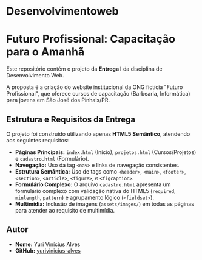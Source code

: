 # Desenvolvimentoweb
# Futuro Profissional: Capacitação para o Amanhã

Este repositório contém o projeto da **Entrega I** da disciplina de Desenvolvimento Web.

A proposta é a criação do website institucional da ONG fictícia "Futuro Profissional", que oferece cursos de capacitação (Barbearia, Informática) para jovens em São José dos Pinhais/PR.

## Estrutura e Requisitos da Entrega

O projeto foi construído utilizando apenas **HTML5 Semântico**, atendendo aos seguintes requisitos:

* **Páginas Principais:** `index.html` (Início), `projetos.html` (Cursos/Projetos) e `cadastro.html` (Formulário).
* **Navegação:** Uso da tag `<nav>` e links de navegação consistentes.
* **Estrutura Semântica:** Uso de tags como `<header>`, `<main>`, `<footer>`, `<section>`, `<article>`, `<figure>`, e `<figcaption>`.
* **Formulário Complexo:** O arquivo `cadastro.html` apresenta um formulário complexo com validação nativa do HTML5 (`required`, `minlength`, `pattern`) e agrupamento lógico (`<fieldset>`).
* **Multimídia:** Inclusão de imagens (`assets/images/`) em todas as páginas para atender ao requisito de multimídia.

## Autor

* **Nome:** Yuri Vinícius Alves
* **GitHub:** [yurivinicius-alves](https://github.com/yurivinicius-alves)